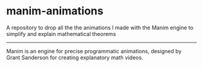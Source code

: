 # manim-animations
A repository to drop all the the animations I made with the Manim engine to simplify and explain mathematical theorems

________________________________
Manim is an engine for precise programmatic animations, designed by Grant Sanderson for creating explanatory math videos.
